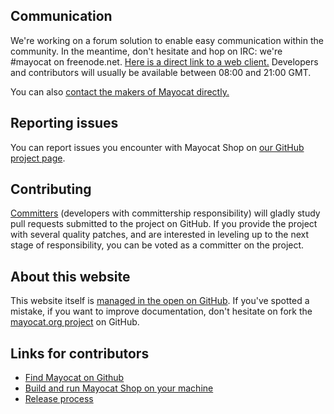 <!---------------------
  layout: community
  title: Community
  --------------------->

Communication
-------------

We're working on a forum solution to enable easy communication within the community. In the meantime, don't hesitate and hop on IRC: we're #mayocat on freenode.net. [Here is a direct link to a web client.](http://webchat.freenode.net/?channels=mayocat) Developers and contributors will usually be available between 08:00 and 21:00 GMT.

You can also [contact the makers of Mayocat directly.](/contact)

Reporting issues
----------------

You can report issues you encounter with Mayocat Shop on [our GitHub project page](https://github.com/mayocat/mayocat-shop/issues).

Contributing
------------

[Committers](http://en.wikipedia.org/wiki/Committer) (developers with committership responsibility) will gladly study pull requests submitted to the project on GitHub. If you provide the project with several quality patches, and are interested in leveling up to the next stage of responsibility, you can be voted as a committer on the project.

About this website
------------------

This website itself is [managed in the open on GitHub](https://github.com/mayocat/mayocat.org). If you've spotted a mistake, if you want to improve documentation, don't hesitate on fork the [mayocat.org project](https://github.com/mayocat/mayocat.org) on GitHub.

<!-----------------------------------------------
  block: contributors
  people:
    - fullName: Jérôme Velociter
      title: Developer and entrepreneur
      committer: true
      github: jvelo
      linkedin: in/jvelociter
      picture: jerome-velociter.jpg
    - fullName: Louis Béziau
      title: UX Designer
      linkedin: in/louisbeziau
      picture: louis-beziau.jpg
    - fullName: Johann Pardanaud
      title: Developer at Winesphere
      github: Nesk
      picture: johann-pardanaud.jpg
    - fullName: Olivier Cousin
      title: Developer at Oeil2Lynx
      picture: olivier-cousin.jpg
      github: oeil2lynx
      linkedin: pub/olivier-cousin/22/ab3/2a4
    - fullName: Vincent Velociter
      title: Web Developer
      picture: vincent-velociter.jpg
      github: veloce
      linkedin: pub/vincent-velociter/24/904/67a
  ---------------------------------------------->

<!---------------------
  block: developer-links
  --------------------->

Links for contributors
----------------------

- [Find Mayocat on Github](http://github.com/mayocat/)
- [Build and run Mayocat Shop on your machine](/building-guide)
- [Release process](/release-process)
